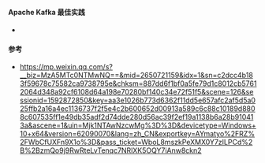 ####   Apache Kafka 最佳实践       

* 



























####  参考

* https://mp.weixin.qq.com/s?__biz=MzA5MTc0NTMwNQ==&mid=2650721159&idx=1&sn=c2dcc4b183f59678c75582ca9738795e&chksm=887dd6f1bf0a5fe79d1c8012cb57612064d348a92cf6108d64a198e70280bf140c34e72f51f5&scene=126&sessionid=1592872850&key=aa3e1026b773d6362f11dd5e657afc2af5d5a025ffb2a16a4ec1136737f2f5e4c2b600652d00913a589c6c88c10189d8808c607535ff1e49db35adf2d74dde280d56ac39f2ef19a1138b6a28b910413a&ascene=1&uin=Mjk1NTAwNzcwMg%3D%3D&devicetype=Windows+10+x64&version=62090070&lang=zh_CN&exportkey=AYmatyo%2FRZ%2FWbCfUXFn9X1o%3D&pass_ticket=WboL8mszkPeXMX0Y7zILPCd%2B%2BzmQo9j9RwRteLvTenqc7NRlXK5OQY7iAnw8ckn2





